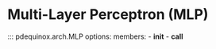 # Multi-Layer Perceptron (MLP)

::: pdequinox.arch.MLP
    options:
        members:
            - __init__
            - __call__